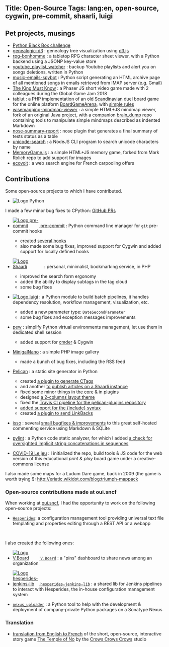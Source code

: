 Title: Open-Source
Tags: lang:en, open-source, cygwin, pre-commit, shaarli, luigi
---

## Pet projects, musings

- [Python Black Box challenge](https://lucas-c.frama.io/python-blackbox-challenges/)
- [genealogic-d3](https://github.com/Lucas-C/genealogic-d3) : genealogy tree visualization using [d3.js](https://d3js.org)
- [rpg-bonhomme](https://github.com/Lucas-C/rpg-bonhomme) : a tabletop RPG character sheet viewer, with a Python backend using a JSONP key-value store
- [youtube_playlist_watcher](https://github.com/Lucas-C/youtube_playlist_watcher) : backup Youtube playlists and alert you on songs deletions, written in Python
- [music-emails-spybot](https://github.com/Lucas-C/music-emails-spybot) : Python script generating an HTML archive page of all mentioned songs in emails retrieved from IMAP server (e.g. Gmail)
- [The King Must Know](https://github.com/Lucas-C/OuiJam2018) : a Phaser JS short video game made with 2 colleagues during the Global Game Jam 2018
- [tablut](https://github.com/Lucas-C/tablut/) : a PHP implementation of an old [Scandinavian](https://en.wikipedia.org/wiki/Tafl_games) duel board game for the online platform [BoardGameArena](https://boardgamearena.com), with [simple rules](http://en.doc.boardgamearena.com/Gamehelptablut)
- [wisemapping-mindmap-viewer](https://github.com/Lucas-C/wisemapping-mindmap-viewer) : a simple HTML+JS mindmap viewer, fork of an original Java project,
with a companion [brain_dump](https://github.com/Lucas-C/brain_dump) repo containing tools to manipulate simple mindmaps described as indented Markdown
- [nose-summary-report](https://pypi.org/project/nose-summary-report/) : nose plugin that generates a final summary of tests status as a table
- [unicode-search](https://github.com/Lucas-C/unicode-search) : a NodeJS CLI program to search unicode characters by name
- [MemoryGame.js](https://github.com/Lucas-C/MemoryGame.js) : a simple HTML+JS memory game, forked from Mark Rolich repo to add support for images
- [ecovoit](https://github.com/Lucas-C/ecovoit) : a web search engine for French carpooling offers


## Contributions
Some open-source projects to which I have contributed.

- <img alt="Logo Python" src="images/open-source/python-logo.png" style="max-width: 16em">
I made a few minor bug fixes to CPython: [GitHub PRs](https://github.com/python/cpython/pulls?utf8=%E2%9C%93&q=author%3ALucas-C+)

- [<img alt="Logo pre-commit" src="images/open-source/pre-commit-logo.png" style="max-width: 6em"> pre-commit](http://pre-commit.com) :
Python command line manager for `git` pre-commit hooks
    * created [several hooks](https://github.com/Lucas-C?tab=repositories&q=pre-commit-hooks&type=source)
    * also made some bug fixes, improved support for Cygwin and added support for locally defined hooks

- [<img alt="Logo Shaarli" src="images/open-source/shaarli-logo.png" style="max-width: 6rem">](https://github.com/shaarli/Shaarli) :
personal, minimalist, bookmarking service, in PHP
    * improved the search form ergonomy
    * added the ability to display subtags in the tag cloud
    * some bug fixes

- [<img alt="Logo luigi" src="images/open-source/luigi-logo.png" style="max-width: 6rem">](https://github.com/spotify/luigi) :
a Python module to build batch pipelines, it handles dependency resolution, workflow management, visualization, etc.
    * added a new parameter type: `DateSecondParameter`
    * some bug fixes and exception messages improvements

- [pew](https://github.com/berdario/pew) : simplify Python virtual environments management, let use them in dedicated shell session
    * added support for [cmder](http://cmder.net) & Cygwin

- [MinigalNano](https://github.com/sebsauvage/MinigalNano) : a simple PHP image gallery
    * made a bunch of bug fixes, including the RSS feed

- [Pelican](https://getpelican.com/) : a static site generator in Python
    * created [a plugin to generate CTags](https://github.com/getpelican/pelican-plugins/pull/1038)
    * and another [to publish articles on a Shaarli instance](https://github.com/getpelican/pelican-plugins/pull/1167)
    * fixed some minor things in [the core](https://github.com/getpelican/pelican/pulls?utf8=%E2%9C%93&q=is%3Apr+author%3ALucas-C+) & in [plugins](https://github.com/getpelican/pelican-plugins/pull/1035)
    * designed [a 2-columns layout theme](https://github.com/Lucas-C/pelican-theme-timeline)
    * fixed the [Travis CI pipeline for the pelican-plugins repository](https://github.com/getpelican/pelican-plugins/issues/1170)
    * [added support for the {include} syntax](https://github.com/getpelican/pelican/pull/2628)
    * created [a plugin to send LinkBacks](https://github.com/pelican-plugins/linkbacks/)

- [isso](https://posativ.org/isso/) : several [small bugfixes & improvements](https://github.com/posativ/isso/pulls?q=author%3ALucas-C) to this great self-hosted commenting service using Markdown & SQLite

- [pylint](http://pylint.pycqa.org/en/latest/intro.html) : a Python code static analyzer, for which I added [a check for oversighted implicit string concatenations in sequences](https://github.com/PyCQA/pylint/pull/1655)

- [COVID-19 Le jeu](https://github.com/covid19lejeu/covid-19-le-jeu) : I initialized the repo, build tools & JS code for the web version of this educational _print & play_ board game under a creative-commons license

I also made some maps for a Ludum Dare game, back in 2009 (the game is worth trying !):
<http://eriatic.wikidot.com/blog:triumph-mappack>


### Open-source contributions made at oui.sncf

When working at [oui.sncf](https://jobs.oui.sncf), I had the opportunity to work on the following open-source projects:

- [`Hesperides`](https://github.com/voyages-sncf-technologies/hesperides):
a configuration management tool providing universal text file templating and properties editing through a REST API or a webapp

<br>

I also created the following ones:

- [<img alt="Logo V.Board" src="images/open-source/logo-vboard.jpg" style="max-width: 6em"> `V.Board`](https://github.com/voyages-sncf-technologies/vboard) :
a "pins" dashboard to share news among an organization

- [<img alt="Logo hesperides-jenkins-lib" src="images/open-source/hesperides-jenkins-lib-logo.png" style="max-width: 6em"> `hesperides-jenkins-lib`](https://github.com/voyages-sncf-technologies/hesperides-jenkins-lib) :
a shared lib for Jenkins pipelines to interact with Hesperides, the in-house configuration management system

- [`nexus_uploader`](https://github.com/voyages-sncf-technologies/nexus_uploader) :
a Python tool to help with the development & deployment of company-private Python packages on a Sonatype Nexus


### Translation
- [translation from English to French](https://github.com/CrowsCrowsCrows/the-temple-of-no/pull/1) of the short, open-source, interactive story game
[The Temple of No](https://crowscrowscrows.itch.io/the-temple-of-no) by the [Crows Crows Crows](http://www.crowscrowscrows.com/) studio


<style>
.uk-article-content > ul > li {
    margin-bottom: 2rem;
}
</style>
